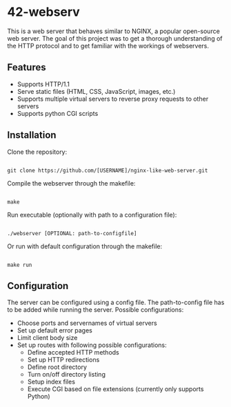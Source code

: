 # 42-webserv

This is a web server that behaves similar to NGINX, a popular open-source web server. The goal of this project was to get a thorough understanding of the HTTP protocol and to get familiar with the workings of webservers. 

## Features

* Supports HTTP/1.1
* Serve static files (HTML, CSS, JavaScript, images, etc.)
* Supports multiple virtual servers to reverse proxy requests to other servers
* Supports python CGI scripts


## Installation

Clone the repository:

```console

git clone https://github.com/[USERNAME]/nginx-like-web-server.git

```

Compile the webserver through the makefile:

```console

make

```

Run executable (optionally with path to a configuration file):

```console

./webserver [OPTIONAL: path-to-configfile] 

```


Or run with default configuration through the makefile:

```console

make run

```


## Configuration
The server can be configured using a config file. The path-to-config file has to be added while running the server.
Possible configurations:

* Choose ports and servernames of virtual servers
* Set up default error pages
* Limit client body size
* Set up routes with following possible configurations:
  * Define accepted HTTP methods
  * Set up HTTP redirections
  * Define root directory
  * Turn on/off directory listing
  * Setup index files
  * Execute CGI based on file extensions (currently only supports Python)
  
